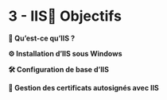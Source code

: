 # 3 - IIS🎯 **Objectifs**



**📌 Qu’est-ce qu’IIS ?**



**⚙️ Installation d’IIS sous Windows**



**🛠️ Configuration de base d’IIS**



**🔐 Gestion des certificats autosignés avec IIS**
